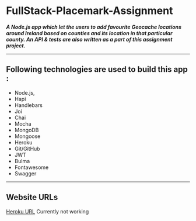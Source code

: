 # FullStack-Placemark-Assignment

***A Node.js app which let the users to add favourite Geocache locations around Ireland based on counties and its location in that particular county. An API & tests are also written as a part of this assignment project.***

---
## Following technologies are used to build this app :

- Node.js,
- Hapi
- Handlebars
- Joi
- Chai
- Mocha
- MongoDB
- Mongoose
- Heroku
- Git/GitHub
- JWT
- Bulma
- Fontawesome
- Swagger

---

## Website URLs

[Heroku URL](https://ancient-shelf-40882.herokuapp.com//) Currently not working

